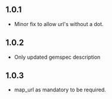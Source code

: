 ## 1.0.1
 - Minor fix to allow url's without a dot.

## 1.0.2
 - Only updated gemspec description

## 1.0.3
 - map_url as mandatory to be required.